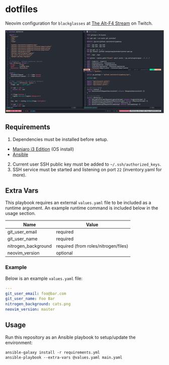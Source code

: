 # dotfiles

Neovim configuration for `blackglasses` at [The Alt-F4 Stream](https://www.twitch.tv/thealtf4stream) on Twitch.

![The Alt-F4 Stream][preview]


## Requirements

1. Dependencies must be installed before setup.

- [Manjaro i3 Edition](https://manjaro.org/download/#i3) (OS install)
- [Ansible](https://docs.ansible.com/ansible/latest/installation_guide/index.html)

2. Current user SSH public key must be added to `~/.ssh/authorized_keys`.
3. SSH service must be started and listening on port `22` (inventory.yaml for more).

## Extra Vars

This playbook requires an external `values.yaml` file to be included as a runtime argument. An example runtime command is included below in the usage section.

| Name                 | Value                                |
| -------------------- | ------------------------------------ |
| git_user_email       | required                             |
| git_user_name        | required                             |
| nitrogen_background  | required (from roles/nitrogen/files) |
| neovim_version       | optional                             |

### Example

Below is an example `values.yaml` file:

```yaml
---
git_user_email: foo@bar.com
git_user_name: Foo Bar
nitrogen_background: cats.png
neovim_version: master
```


## Usage

Run this repository as an Ansible playbook to setup/update the environment:

```shell
ansible-galaxy install -r requirements.yml
ansible-playbook --extra-vars @values.yaml main.yaml
```

[preview]: https://github.com/ALT-F4-LLC/dotfiles/blob/main/TheAltF4Stream.gif "The Alt-F4 Stream"
